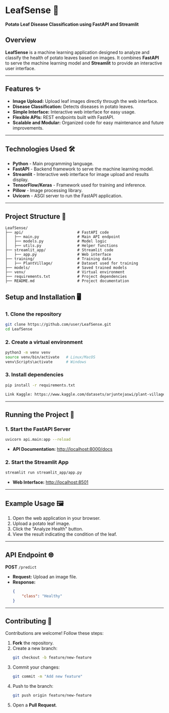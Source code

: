 # **LeafSense** 🌿  
**Potato Leaf Disease Classification using FastAPI and Streamlit**  

## **Overview**  
**LeafSense** is a machine learning application designed to analyze and classify the health of potato leaves based on images. It combines **FastAPI** to serve the machine learning model and **Streamlit** to provide an interactive user interface.  

---

## **Features** ✨  
- **Image Upload:** Upload leaf images directly through the web interface.  
- **Disease Classification:** Detects diseases in potato leaves.  
- **Simple Interface:** Interactive web interface for easy usage.  
- **Flexible APIs:** REST endpoints built with FastAPI.  
- **Scalable and Modular:** Organized code for easy maintenance and future improvements.  

---

## **Technologies Used** 🛠️  
- **Python** - Main programming language.  
- **FastAPI** - Backend framework to serve the machine learning model.  
- **Streamlit** - Interactive web interface for image upload and results display.  
- **TensorFlow/Keras** - Framework used for training and inference.  
- **Pillow** - Image processing library.  
- **Uvicorn** - ASGI server to run the FastAPI application.  

---

## **Project Structure** 📁  

```plaintext
LeafSense/
├── api/                        # FastAPI code
│   ├── main.py                 # Main API endpoint
│   ├── models.py               # Model logic
│   ├── utils.py                # Helper functions
├── streamlit_app/              # Streamlit code
│   ├── app.py                  # Web interface
├── training/                   # Training data
│   ├── PlantVillage/           # Dataset used for training
├── models/                     # Saved trained models
├── venv/                       # Virtual environment
├── requirements.txt            # Project dependencies
├── README.md                   # Project documentation
```

## **Setup and Installation** 🖥️  

### **1. Clone the repository**  
```bash
git clone https://github.com/user/LeafSense.git
cd LeafSense

```

### **2. Create a virtual environment**  
```bash
python3 -m venv venv
source venv/bin/activate   # Linux/MacOS
venv\Scripts\activate      # Windows
```

### **3. Install dependencies**  
```bash
pip install -r requirements.txt

Link Kaggle: https://www.kaggle.com/datasets/arjuntejaswi/plant-village
```

---

## **Running the Project** 🚀  

### **1. Start the FastAPI Server**  
```bash
uvicorn api.main:app --reload
```
- **API Documentation:** [http://localhost:8000/docs](http://localhost:8000/docs)  

### **2. Start the Streamlit App**  
```bash
streamlit run streamlit_app/app.py
```
- **Web Interface:** [http://localhost:8501](http://localhost:8501)  

---

## **Example Usage** 🖼️  
1. Open the web application in your browser.  
2. Upload a potato leaf image.  
3. Click the "Analyze Health" button.  
4. View the result indicating the condition of the leaf.  

---

## **API Endpoint** 🌐  

**POST** `/predict`  
- **Request:** Upload an image file.  
- **Response:**  
  ```json
  {
      "class": "Healthy"
  }
  ```

---

## **Contributing** 🤝  
Contributions are welcome! Follow these steps:  
1. **Fork** the repository.  
2. Create a new branch:  
   ```bash
   git checkout -b feature/new-feature
   ```
3. Commit your changes:  
   ```bash
   git commit -m "Add new feature"
   ```
4. Push to the branch:  
   ```bash
   git push origin feature/new-feature
   ```
5. Open a **Pull Request**.  

